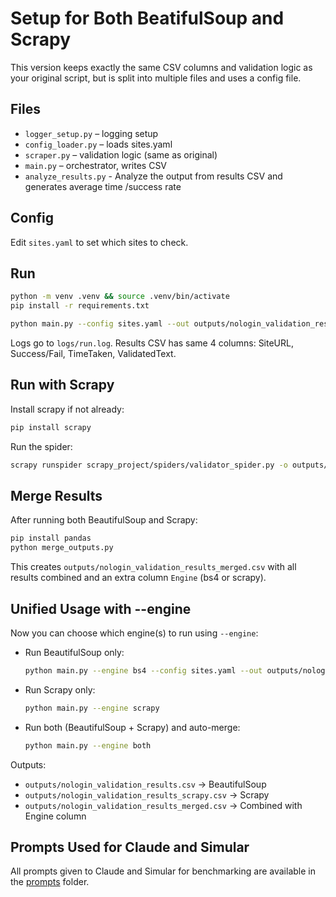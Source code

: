 # Setup for Both BeatifulSoup and Scrapy

This version keeps exactly the same CSV columns and validation logic as your original script, but is split into multiple files and uses a config file.

## Files
- `logger_setup.py` – logging setup
- `config_loader.py` – loads sites.yaml
- `scraper.py` – validation logic (same as original)
- `main.py` – orchestrator, writes CSV
- `analyze_results.py` - Analyze the output from results CSV and generates average time /success rate 

## Config
Edit `sites.yaml` to set which sites to check.

## Run
```bash
python -m venv .venv && source .venv/bin/activate
pip install -r requirements.txt

python main.py --config sites.yaml --out outputs/nologin_validation_results.csv
```

Logs go to `logs/run.log`. Results CSV has same 4 columns: SiteURL, Success/Fail, TimeTaken, ValidatedText.


## Run with Scrapy
Install scrapy if not already:

```bash
pip install scrapy
```

Run the spider:

```bash
scrapy runspider scrapy_project/spiders/validator_spider.py -o outputs/nologin_validation_results_scrapy.csv
```

## Merge Results
After running both BeautifulSoup and Scrapy:

```bash
pip install pandas
python merge_outputs.py
```

This creates `outputs/nologin_validation_results_merged.csv` with all results combined and an extra column `Engine` (bs4 or scrapy).


## Unified Usage with --engine

Now you can choose which engine(s) to run using `--engine`:

- Run BeautifulSoup only:
  ```bash
  python main.py --engine bs4 --config sites.yaml --out outputs/nologin_validation_results.csv
  ```

- Run Scrapy only:
  ```bash
  python main.py --engine scrapy
  ```

- Run both (BeautifulSoup + Scrapy) and auto-merge:
  ```bash
  python main.py --engine both
  ```

Outputs:
- `outputs/nologin_validation_results.csv` → BeautifulSoup
- `outputs/nologin_validation_results_scrapy.csv` → Scrapy
- `outputs/nologin_validation_results_merged.csv` → Combined with Engine column

## Prompts Used for Claude and Simular
All prompts given to Claude and Simular for benchmarking are available in the [prompts](./prompts/) folder.

  
